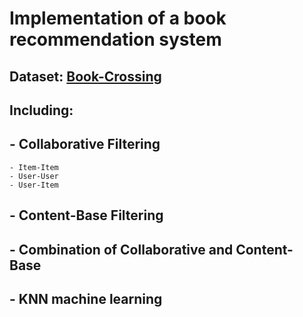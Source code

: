# Implementation of a book recommendation system
## Dataset: [Book-Crossing](http://www2.informatik.uni-freiburg.de/~cziegler/BX/)
## Including:
## - Collaborative Filtering
    - Item-Item
    - User-User
    - User-Item
## - Content-Base Filtering
## - Combination of Collaborative and Content-Base
## - KNN machine learning
